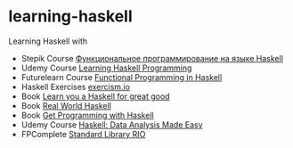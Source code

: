 # learning-haskell
Learning Haskell with

* Stepik Course [Функциональное программирование на языке Haskell](https://stepik.org/course/75)
* Udemy Course [Learning Haskell Programming](https://www.udemy.com/learning-haskell-programming/)
* Futurelearn Course [Functional Programming in Haskell](https://www.futurelearn.com/courses/functional-programming-haskell/)
* Haskell Exercises [exercism.io](http://exercism.io/languages/haskell/about)
* Book [Learn you a Haskell for great good](http://learnyouahaskell.com/)
* Book [Real World Haskell](http://book.realworldhaskell.org/read/)
* Book [Get Programming with Haskell](https://livebook.manning.com/#!/book/get-programming-with-haskell)
* Udemy Course [Haskell: Data Analysis Made Easy](https://www.udemy.com/haskell-data-analysis-made-easy)
* FPComplete [Standard Library RIO](https://haskell.fpcomplete.com/library/rio)
